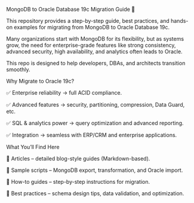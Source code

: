 MongoDB to Oracle Database 19c Migration Guide 🚀

This repository provides a step-by-step guide, best practices, and hands-on examples for migrating from MongoDB to Oracle Database 19c.

Many organizations start with MongoDB for its flexibility, but as systems grow, the need for enterprise-grade features like strong consistency, advanced security, high availability, and analytics often leads to Oracle.

This repo is designed to help developers, DBAs, and architects transition smoothly.


Why Migrate to Oracle 19c?

✅ Enterprise reliability → full ACID compliance.

✅ Advanced features → security, partitioning, compression, Data Guard, etc.

✅ SQL & analytics power → query optimization and advanced reporting.

✅ Integration → seamless with ERP/CRM and enterprise applications.


What You’ll Find Here

🔹 Articles – detailed blog-style guides (Markdown-based).

🔹 Sample scripts – MongoDB export, transformation, and Oracle import.

🔹 How-to guides – step-by-step instructions for migration.

🔹 Best practices – schema design tips, data validation, and optimization.
